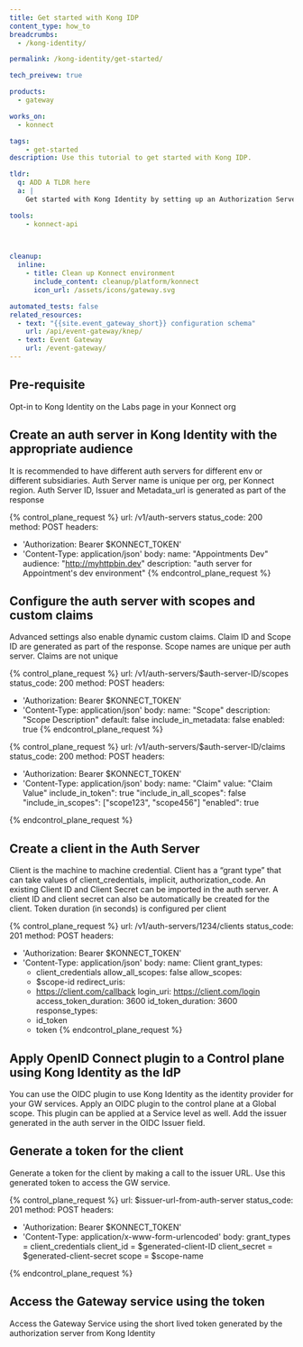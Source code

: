 ```yaml
---
title: Get started with Kong IDP
content_type: how_to
breadcrumbs:
  - /kong-identity/

permalink: /kong-identity/get-started/

tech_preivew: true

products:
  - gateway

works_on:
  - konnect

tags:
    - get-started
description: Use this tutorial to get started with Kong IDP.

tldr: 
  q: ADD A TLDR here
  a: | 
    Get started with Kong Identity by setting up an Authorization Server, Claims, Scopes and clients, then configuring the OpenID Connect plugin in a {{site.konnect_short_name}} Control Plane using the APIs.

tools:
    - konnect-api
  


cleanup:
  inline:
    - title: Clean up Konnect environment
      include_content: cleanup/platform/konnect
      icon_url: /assets/icons/gateway.svg

automated_tests: false
related_resources:
  - text: "{{site.event_gateway_short}} configuration schema"
    url: /api/event-gateway/knep/
  - text: Event Gateway
    url: /event-gateway/
---
```


## Pre-requisite
Opt-in to Kong Identity on the Labs page in your Konnect org

## Create an auth server in Kong Identity with the appropriate audience
It is recommended to have different auth servers for different env or different subsidiaries. Auth Server name is unique per org, per Konnect region. Auth Server ID, Issuer and Metadata_url is generated as part of the response

<!--vale off-->
{% control_plane_request %}
url: /v1/auth-servers
status_code: 200
method: POST
headers:
  - 'Authorization: Bearer $KONNECT_TOKEN'
  - 'Content-Type: application/json'
body:
  name: "Appointments Dev"
  audience: "http://myhttpbin.dev"
  description: "auth server for Appointment's dev environment"
{% endcontrol_plane_request %}
<!--vale on-->


## Configure the auth server with scopes and custom claims 
Advanced settings also enable dynamic custom claims. Claim ID and Scope ID are generated as part of the response. Scope names are unique per auth server. Claims are not unique


<!--vale off-->
{% control_plane_request %}
url: /v1/auth-servers/$auth-server-ID/scopes 
status_code: 200
method: POST
headers:
  - 'Authorization: Bearer $KONNECT_TOKEN'
  - 'Content-Type: application/json'
body:
  name: "Scope"
  description: "Scope Description"
  default: false
  include_in_metadata: false
  enabled: true
{% endcontrol_plane_request %}
<!--vale on-->

<!--vale off-->
{% control_plane_request %}
url: /v1/auth-servers/$auth-server-ID/claims 
status_code: 200
method: POST
headers:
  - 'Authorization: Bearer $KONNECT_TOKEN'
  - 'Content-Type: application/json'
body:
  name: "Claim"
  value: "Claim Value"
  include_in_token": true
  "include_in_all_scopes": false
  "include_in_scopes": ["scope123", "scope456"]
  "enabled": true

{% endcontrol_plane_request %}
<!--vale on-->


## Create a client in the Auth Server
Client is the machine to machine credential. Client has a “grant type” that can take values of client_credentials, implicit, authorization_code. An existing Client ID and Client Secret can be imported in the auth server. A client ID and client secret can also be automatically be created for the client. Token duration (in seconds) is configured per client


<!--vale off-->
{% control_plane_request %}
url: /v1/auth-servers/1234/clients
status_code: 201
method: POST
headers:
  - 'Authorization: Bearer $KONNECT_TOKEN'
  - 'Content-Type: application/json'
body:
  name: Client
  grant_types:
    - client_credentials
  allow_all_scopes: false
  allow_scopes:
    - $scope-id
  redirect_uris:
    - https://client.com/callback
  login_uri: https://client.com/login
  access_token_duration: 3600
  id_token_duration: 3600
  response_types:
    - id_token
    - token
{% endcontrol_plane_request %}
<!--vale on-->

## Apply OpenID Connect plugin to a Control plane using Kong Identity as the IdP
You can use the OIDC plugin to use Kong Identity as the identity provider for your GW services. Apply an OIDC plugin to the control plane at a Global scope. This plugin can be applied at a Service level as well. Add the issuer generated in the auth server in the OIDC Issuer field. 

## Generate a token for the client
Generate a token for the client by making a call to the issuer URL. Use this generated token to access the GW service.

<!--vale off-->
{% control_plane_request %}
url: $issuer-url-from-auth-server
status_code: 201
method: POST
headers:
  - 'Authorization: Bearer $KONNECT_TOKEN'
  - 'Content-Type: application/x-www-form-urlencoded'
body:
  grant_types = client_credentials
  client_id = $generated-client-ID
  client_secret = $generated-client-secret
  scope = $scope-name
  
{% endcontrol_plane_request %}
<!--vale on-->

## Access the Gateway service using the token 
Access the Gateway Service using the short lived token generated by the authorization server from Kong Identity
